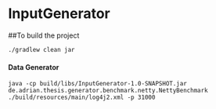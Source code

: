 # InputGenerator

##To build the project

```
./gradlew clean jar
```


#### Data Generator

```
java -cp build/libs/InputGenerator-1.0-SNAPSHOT.jar de.adrian.thesis.generator.benchmark.netty.NettyBenchmark ./build/resources/main/log4j2.xml -p 31000

```


